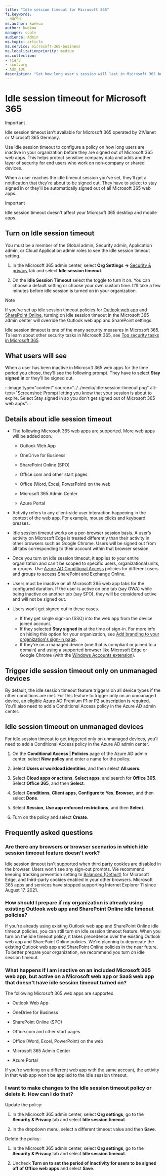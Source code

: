 ```yaml
---
title: "Idle session timeout for Microsoft 365"
f1.keywords:
- NOCSH
ms.author: kwekua
author: kwekua
manager: scotv
audience: Admin
ms.topic: article
ms.service: microsoft-365-business
ms.localizationpriority: medium
ms.collection: 
- Tier3
- scotvorg
- Adm_TOC
description: "Set how long user's session will last in Microsoft 365 before they're timed out."
---
```


# Idle session timeout for Microsoft 365

<!-- Add metadata: localization, AdminSurgePortfolio, admindeeplinkMAC. remove robots nofollow -->

> [!IMPORTANT]
> Idle session timeout isn't available for Microsoft 365 operated by 21Vianet or Microsoft 365 Germany.

Use idle session timeout to configure a policy on how long users are inactive in your organization before they are signed out of Microsoft 365 web apps. This helps protect sensitive company data and adds another layer of security for end users who work on non-company or shared devices.

When a user reaches the idle timeout session you've set, they'll get a notification that they're about to be signed out. They have to select to stay signed in or they'll be automatically signed out of all Microsoft 365 web apps.

> [!IMPORTANT]
> Idle session timeout doesn't affect your Microsoft 365 desktop and mobile apps.

## Turn on Idle session timeout

You must be a member of the Global admin, Security admin, Application admin, or Cloud Application admin roles to see the idle session timeout setting.

1. In the Microsoft 365 admin center, select **Org Settings** **->**  [Security & privacy](https://go.microsoft.com/fwlink/p/?linkid=2072756) tab and select **Idle session timeout**.

2. On the **Idle Session Timeout** select the toggle to turn it on. You can choose a default setting or choose your own custom time. It'll take a few minutes before idle session is turned on in your organization.

> [!NOTE]
> If you've set up idle session timeout policies for [Outlook web app](https://support.microsoft.com/topic/description-of-the-activity-based-authentication-timeout-for-owa-in-office-365-0c101e1b-020e-69c1-a0b0-26532d60c0a4) and [SharePoint Online](/sharepoint/sign-out-inactive-users), turning on idle session timeout in the Microsoft 365 admin center will override the Outlook web app and SharePoint settings.

Idle session timeout is one of the many security measures in Microsoft 365. To learn about other security tasks in Microsoft 365, see [Top security tasks in Microsoft 365](../../security/top-security-tasks-for-remote-work.md).  

## What users will see

When a user has been inactive in Microsoft 365 web apps for the time period you chose, they'll see the following prompt. They have to select **Stay signed in** or they'll be signed out.

:::image type="content" source="../../media/idle-session-timeout.png" alt-text="Screenshot: Prompt letting you know that your session is about to expire. Select Stay signed in so you don't get signed out of Microsoft 365 web apps":::

## Details about idle session timeout

- The following Microsoft 365 web apps are supported. More web apps will be added soon.

    - Outlook Web App

    - OneDrive for Business

    - SharePoint Online (SPO)

    - Office.com and other start pages

    - Office (Word, Excel, PowerPoint) on the web

    - Microsoft 365 Admin Center
    
    - Azure Portal

- Activity refers to any client-side user interaction happening in the context of the web app. For example, mouse clicks and keyboard presses.  

- Idle session timeout works on a per-browser session basis. A user’s activity on Microsoft Edge is treated differently than their activity in other browsers such as Google Chrome. Users will be signed out from all tabs corresponding to their account within that browser session.

- Once you turn on idle session timeout, it applies to your entire organization and can't be scoped to specific users, organizational units, or groups. Use [Azure AD Conditional Access](/azure/active-directory/conditional-access/) policies for different users and groups to access SharePoint and Exchange Online.

- Users must be inactive on all Microsoft 365 web app tabs for the configured duration. If the user is active on one tab (say OWA) while being inactive on another tab (say SPO), they will be considered active and will not be signed out.  

- Users won’t get signed out in these cases.
    - If they get single sign-on (SSO) into the web app from the device joined account.
    - If they selected **Stay signed in** at the time of sign-in. For more info on hiding this option for your organization, see [Add branding to your organization's sign-in page](/azure/active-directory/fundamentals/customize-branding).
    - If they're on a managed device (one that is compliant or joined to a domain) and using a supported browser like Microsoft Edge or Google Chrome (with the [Windows Accounts extension](https://chrome.google.com/webstore/detail/windows-accounts/ppnbnpeolgkicgegkbkbjmhlideopiji)).

## Trigger idle session timeout only on unmanaged devices

By default, the idle session timeout feature triggers on all device types if the other conditions are met. For this feature to trigger only on an unmanaged device, an eligible Azure AD Premium P1 or P2 subscription is required. You'll also need to add a Conditional Access policy in the Azure AD admin center.

## Idle session timeout on unmanaged devices  

For idle session timeout to get triggered only on unmanaged devices, you'll need to add a Conditional Access policy in the Azure AD admin center.

1. On the **Conditional Access | Policies** page of the Azure AD admin center, select **New policy** and enter a name for the policy.

2. Select **Users or workload identities**, and then select **All users**.

3. Select **Cloud apps or actions**, **Select apps**, and search for **Office 365**. Select **Office 365**, and then **Select**.  

4. Select **Conditions**, **Client apps**, **Configure to Yes**, **Browser**, and then select **Done**.

5. Select **Session**, **Use app enforced restrictions**, and then **Select**.

6. Turn on the policy and select **Create**.

## Frequently asked questions

### Are there any browsers or browser scenarios in which idle session timeout feature doesn't work?  

Idle session timeout isn't supported when third party cookies are disabled in the browser. Users won't see any sign-out prompts. We recommend keeping tracking prevention setting to [Balanced (Default)](/microsoft-edge/web-platform/tracking-prevention) for Microsoft Edge, and third-party cookies enabled in your other browsers. Microsoft 365 apps and services have stopped supporting Internet Explorer 11 since August 17, 2021.

### How should I prepare if my organization is already using existing Outlook web app and SharePoint Online idle timeout policies?  

If you're already using existing Outlook web app and SharePoint Online idle timeout policies, you can still turn on idle session timeout feature. When you turn on the idle timeout policy, it takes precedence over the existing Outlook web app and SharePoint Online policies. We're planning to deprecate the existing Outlook web app and SharePoint Online policies in the near future. To better prepare your organization, we recommend you turn on idle session timeout.

### What happens if I am inactive on an included Microsoft 365 web app, but active on a Microsoft web app or SaaS web app that doesn't have idle session timeout turned on?  

The following Microsoft 365 web apps are supported.

- Outlook Web App

- OneDrive for Business

- SharePoint Online (SPO)

- Office.com and other start pages

- Office (Word, Excel, PowerPoint) on the web

- Microsoft 365 Admin Center

- Azure Portal

If you're working on a different web app with the same account, the activity in that web app won't be applied to the idle session timeout.

### I want to make changes to the idle session timeout policy or delete it. How can I do that?

Update the policy:

1. In the Microsoft 365 admin center, select **Org settings**, go to the **Security & Privacy** tab and select **Idle session timeout**.

2. In the dropdown menu, select a different timeout value and then **Save**.  

Delete the policy:

1. In the Microsoft 365 admin center, select **Org settings**, go to the **Security & Privacy** tab and select **Idle session timeout**.

2. Uncheck **Turn on to set the period of inactivity for users to be signed off of Office web apps** and select **Save**.
